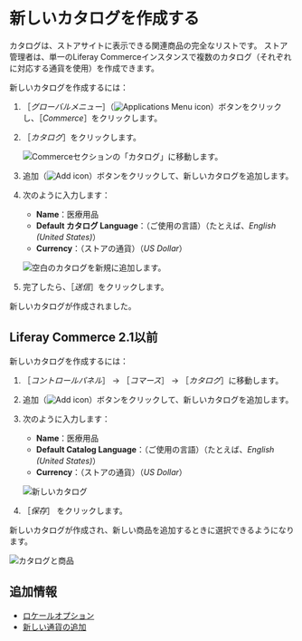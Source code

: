# 新しいカタログを作成する

カタログは、ストアサイトに表示できる関連商品の完全なリストです。 ストア管理者は、単一のLiferay Commerceインスタンスで複数のカタログ（それぞれに対応する通貨を使用）を作成できます。

新しいカタログを作成するには：

1. ［_グローバルメニュー_］（![Applications Menu icon](../../images/icon-applications-menu.png)）ボタンをクリックし、［_Commerce_］をクリックします。
1. ［_カタログ_］をクリックします。

    ![Commerceセクションの「カタログ」に移動します。](./creating-a-new-catalog/images/03.png)

1. 追加（![Add icon](../../images/icon-add.png)）ボタンをクリックして、新しいカタログを追加します。
1. 次のように入力します：

    * **Name**：医療用品
    * **Default カタログ Language**：（ご使用の言語）（たとえば、_English (United States)_）
    * **Currency**：（ストアの通貨）（_US Dollar_）

    ![空白のカタログを新規に追加します。](./creating-a-new-catalog/images/04.png)

1. 完了したら、［_送信_］をクリックします。

新しいカタログが作成されました。

## Liferay Commerce 2.1以前

新しいカタログを作成するには：

1. ［_コントロールパネル_］ → ［_コマース_］ → ［_カタログ_］に移動します。
1. 追加（![Add icon](../../images/icon-add.png)）ボタンをクリックして、新しいカタログを追加します。
1. 次のように入力します：

    * **Name**：医療用品
    * **Default Catalog Language**：（ご使用の言語）（たとえば、_English (United States)_）
    * **Currency**：（ストアの通貨）（_US Dollar_）

    ![新しいカタログ](./creating-a-new-catalog/images/01.png)

1. ［_保存_］ をクリックします。

新しいカタログが作成され、新しい商品を追加するときに選択できるようになります。

![カタログと商品](./creating-a-new-catalog/images/02.png)

## 追加情報

* [ロケールオプション](../../store-administration/locale-options.md)
* [新しい通貨の追加](../../store-administration/currencies/adding-a-new-currency.md)
